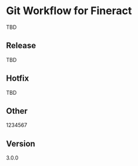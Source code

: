 # Git Workflow for Fineract

TBD

## Release

TBD

## Hotfix

TBD

## Other

1234567

## Version

3.0.0
